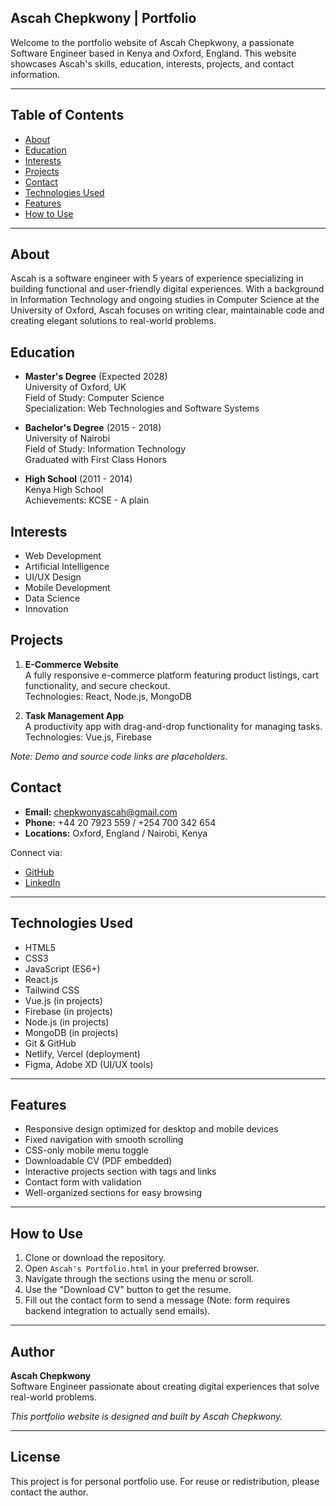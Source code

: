 ## Ascah Chepkwony | Portfolio

Welcome to the portfolio website of Ascah Chepkwony, a passionate Software Engineer based in Kenya and Oxford, England. This website showcases Ascah's skills, education, interests, projects, and contact information.

---

## Table of Contents

- [About](#about)
- [Education](#education)
- [Interests](#interests)
- [Projects](#projects)
- [Contact](#contact)
- [Technologies Used](#technologies-used)
- [Features](#features)
- [How to Use](#how-to-use)

---

## About

Ascah is a software engineer with 5 years of experience specializing in building functional and user-friendly digital experiences. With a background in Information Technology and ongoing studies in Computer Science at the University of Oxford, Ascah focuses on writing clear, maintainable code and creating elegant solutions to real-world problems.

## Education

- **Master's Degree** (Expected 2028)  
  University of Oxford, UK  
  Field of Study: Computer Science  
  Specialization: Web Technologies and Software Systems

- **Bachelor's Degree** (2015 - 2018)  
  University of Nairobi  
  Field of Study: Information Technology  
  Graduated with First Class Honors

- **High School** (2011 - 2014)  
  Kenya High School  
  Achievements: KCSE - A plain

## Interests

- Web Development  
- Artificial Intelligence  
- UI/UX Design  
- Mobile Development  
- Data Science  
- Innovation  

## Projects

1. **E-Commerce Website**  
   A fully responsive e-commerce platform featuring product listings, cart functionality, and secure checkout.  
   Technologies: React, Node.js, MongoDB  

2. **Task Management App**  
   A productivity app with drag-and-drop functionality for managing tasks.  
   Technologies: Vue.js, Firebase  

*Note: Demo and source code links are placeholders.*

## Contact

- **Email:** chepkwonyascah@gmail.com  
- **Phone:** +44 20 7923 559 / +254 700 342 654  
- **Locations:** Oxford, England / Nairobi, Kenya  

Connect via:  
- [GitHub](https://github.com/Asc-Ch)  
- [LinkedIn](https://www.linkedin.com/in/ascah-a9b664378/)

---

## Technologies Used

- HTML5  
- CSS3  
- JavaScript (ES6+)  
- React.js  
- Tailwind CSS  
- Vue.js (in projects)  
- Firebase (in projects)  
- Node.js (in projects)  
- MongoDB (in projects)  
- Git & GitHub  
- Netlify, Vercel (deployment)  
- Figma, Adobe XD (UI/UX tools)  

---

## Features

- Responsive design optimized for desktop and mobile devices  
- Fixed navigation with smooth scrolling  
- CSS-only mobile menu toggle  
- Downloadable CV (PDF embedded)  
- Interactive projects section with tags and links  
- Contact form with validation  
- Well-organized sections for easy browsing  

---

## How to Use

1. Clone or download the repository.  
2. Open `Ascah's Portfolio.html` in your preferred browser.  
3. Navigate through the sections using the menu or scroll.  
4. Use the "Download CV" button to get the resume.  
5. Fill out the contact form to send a message (Note: form requires backend integration to actually send emails).  

---

## Author

**Ascah Chepkwony**  
Software Engineer passionate about creating digital experiences that solve real-world problems.  

*This portfolio website is designed and built by Ascah Chepkwony.*

---

## License

This project is for personal portfolio use. For reuse or redistribution, please contact the author.

